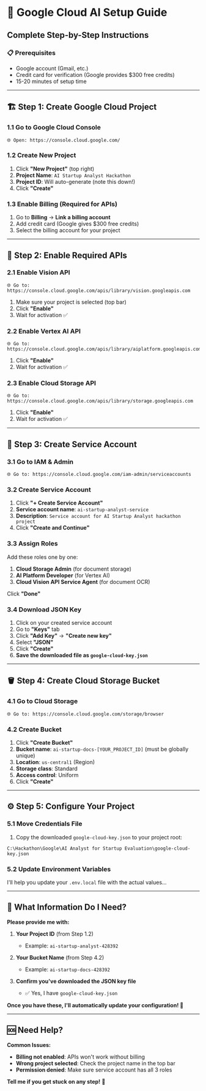 # 🚀 Google Cloud AI Setup Guide
## Complete Step-by-Step Instructions

### 📋 **Prerequisites**
- Google account (Gmail, etc.)
- Credit card for verification (Google provides $300 free credits)
- 15-20 minutes of setup time

---

## 🏗️ **Step 1: Create Google Cloud Project**

### 1.1 Go to Google Cloud Console
```
🌐 Open: https://console.cloud.google.com/
```

### 1.2 Create New Project
1. Click **"New Project"** (top right)
2. **Project Name**: `AI Startup Analyst Hackathon`
3. **Project ID**: Will auto-generate (note this down!)
4. Click **"Create"**

### 1.3 Enable Billing (Required for APIs)
1. Go to **Billing** → **Link a billing account**
2. Add credit card (Google gives $300 free credits)
3. Select the billing account for your project

---

## 🔧 **Step 2: Enable Required APIs**

### 2.1 Enable Vision API
```
🌐 Go to: https://console.cloud.google.com/apis/library/vision.googleapis.com
```
1. Make sure your project is selected (top bar)
2. Click **"Enable"**
3. Wait for activation ✅

### 2.2 Enable Vertex AI API
```
🌐 Go to: https://console.cloud.google.com/apis/library/aiplatform.googleapis.com
```
1. Click **"Enable"**
2. Wait for activation ✅

### 2.3 Enable Cloud Storage API
```
🌐 Go to: https://console.cloud.google.com/apis/library/storage.googleapis.com
```
1. Click **"Enable"**
2. Wait for activation ✅

---

## 🔑 **Step 3: Create Service Account**

### 3.1 Go to IAM & Admin
```
🌐 Go to: https://console.cloud.google.com/iam-admin/serviceaccounts
```

### 3.2 Create Service Account
1. Click **"+ Create Service Account"**
2. **Service account name**: `ai-startup-analyst-service`
3. **Description**: `Service account for AI Startup Analyst hackathon project`
4. Click **"Create and Continue"**

### 3.3 Assign Roles
Add these roles one by one:
1. **Cloud Storage Admin** (for document storage)
2. **AI Platform Developer** (for Vertex AI)
3. **Cloud Vision API Service Agent** (for document OCR)

Click **"Done"**

### 3.4 Download JSON Key
1. Click on your created service account
2. Go to **"Keys"** tab
3. Click **"Add Key"** → **"Create new key"**
4. Select **"JSON"**
5. Click **"Create"**
6. **Save the downloaded file as `google-cloud-key.json`**

---

## 🪣 **Step 4: Create Cloud Storage Bucket**

### 4.1 Go to Cloud Storage
```
🌐 Go to: https://console.cloud.google.com/storage/browser
```

### 4.2 Create Bucket
1. Click **"Create Bucket"**
2. **Bucket name**: `ai-startup-docs-[YOUR_PROJECT_ID]` (must be globally unique)
3. **Location**: `us-central1` (Region)
4. **Storage class**: Standard
5. **Access control**: Uniform
6. Click **"Create"**

---

## ⚙️ **Step 5: Configure Your Project**

### 5.1 Move Credentials File
1. Copy the downloaded `google-cloud-key.json` to your project root:
```
C:\Hackathon\Google\AI Analyst for Startup Evaluation\google-cloud-key.json
```

### 5.2 Update Environment Variables
I'll help you update your `.env.local` file with the actual values...

---

## 🎯 **What Information Do I Need?**

**Please provide me with:**

1. **Your Project ID** (from Step 1.2)
   - Example: `ai-startup-analyst-428392`

2. **Your Bucket Name** (from Step 4.2)
   - Example: `ai-startup-docs-428392`

3. **Confirm you've downloaded the JSON key file**
   - ✅ Yes, I have `google-cloud-key.json`

**Once you have these, I'll automatically update your configuration! 🚀**

---

## 🆘 **Need Help?**

**Common Issues:**
- **Billing not enabled**: APIs won't work without billing
- **Wrong project selected**: Check the project name in the top bar
- **Permission denied**: Make sure service account has all 3 roles

**Tell me if you get stuck on any step!** 💪
